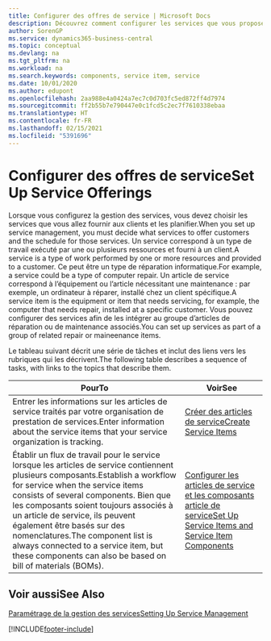 ```yaml
---
title: Configurer des offres de service | Microsoft Docs
description: Découvrez comment configurer les services que vous proposez à vos clients.
author: SorenGP
ms.service: dynamics365-business-central
ms.topic: conceptual
ms.devlang: na
ms.tgt_pltfrm: na
ms.workload: na
ms.search.keywords: components, service item, service
ms.date: 10/01/2020
ms.author: edupont
ms.openlocfilehash: 2aa988e4a0424a7ec7c0d703fc5ed872ff4d7974
ms.sourcegitcommit: ff2b55b7e790447e0c1fcd5c2ec7f7610338ebaa
ms.translationtype: HT
ms.contentlocale: fr-FR
ms.lasthandoff: 02/15/2021
ms.locfileid: "5391696"
---
```

# <a name="set-up-service-offerings"></a><span data-ttu-id="91642-103">Configurer des offres de service</span><span class="sxs-lookup"><span data-stu-id="91642-103">Set Up Service Offerings</span></span>
<span data-ttu-id="91642-104">Lorsque vous configurez la gestion des services, vous devez choisir les services que vous allez fournir aux clients et les planifier.</span><span class="sxs-lookup"><span data-stu-id="91642-104">When you set up service management, you must decide what services to offer customers and the schedule for those services.</span></span> <span data-ttu-id="91642-105">Un service correspond à un type de travail exécuté par une ou plusieurs ressources et fourni à un client.</span><span class="sxs-lookup"><span data-stu-id="91642-105">A service is a type of work performed by one or more resources and provided to a customer.</span></span> <span data-ttu-id="91642-106">Ce peut être un type de réparation informatique.</span><span class="sxs-lookup"><span data-stu-id="91642-106">For example, a service could be a type of computer repair.</span></span> <span data-ttu-id="91642-107">Un article de service correspond à l’équipement ou l’article nécessitant une maintenance : par exemple, un ordinateur à réparer, installé chez un client spécifique.</span><span class="sxs-lookup"><span data-stu-id="91642-107">A service item is the equipment or item that needs servicing, for example, the computer that needs repair, installed at a specific customer.</span></span> <span data-ttu-id="91642-108">Vous pouvez configurer des services afin de les intégrer au groupe d’articles de réparation ou de maintenance associés.</span><span class="sxs-lookup"><span data-stu-id="91642-108">You can set up services as part of a group of related repair or maineenance items.</span></span>  
  
<span data-ttu-id="91642-109">Le tableau suivant décrit une série de tâches et inclut des liens vers les rubriques qui les décrivent.</span><span class="sxs-lookup"><span data-stu-id="91642-109">The following table describes a sequence of tasks, with links to the topics that describe them.</span></span>  
  
|<span data-ttu-id="91642-110">**Pour**</span><span class="sxs-lookup"><span data-stu-id="91642-110">**To**</span></span>|<span data-ttu-id="91642-111">**Voir**</span><span class="sxs-lookup"><span data-stu-id="91642-111">**See**</span></span>|  
|------------|-------------|  
|<span data-ttu-id="91642-112">Entrer les informations sur les articles de service traités par votre organisation de prestation de services.</span><span class="sxs-lookup"><span data-stu-id="91642-112">Enter information about the service items that your service organization is tracking.</span></span>|[<span data-ttu-id="91642-113">Créer des articles de service</span><span class="sxs-lookup"><span data-stu-id="91642-113">Create Service Items</span></span>](service-how-to-create-service-items.md)|  
|<span data-ttu-id="91642-114">Établir un flux de travail pour le service lorsque les articles de service contiennent plusieurs composants.</span><span class="sxs-lookup"><span data-stu-id="91642-114">Establish a workflow for service when the service items consists of several components.</span></span> <span data-ttu-id="91642-115">Bien que les composants soient toujours associés à un article de service, ils peuvent également être basés sur des nomenclatures.</span><span class="sxs-lookup"><span data-stu-id="91642-115">The component list is always connected to a service item, but these components can also be based on bill of materials (BOMs).</span></span>|[<span data-ttu-id="91642-116">Configurer les articles de service et les composants article de service</span><span class="sxs-lookup"><span data-stu-id="91642-116">Set Up Service Items and Service Item Components</span></span>](service-how-setup-service-items.md)|  
  
## <a name="see-also"></a><span data-ttu-id="91642-117">Voir aussi</span><span class="sxs-lookup"><span data-stu-id="91642-117">See Also</span></span>  
[<span data-ttu-id="91642-118">Paramétrage de la gestion des services</span><span class="sxs-lookup"><span data-stu-id="91642-118">Setting Up Service Management</span></span>](service-setup-service.md)   

[!INCLUDE[footer-include](includes/footer-banner.md)]